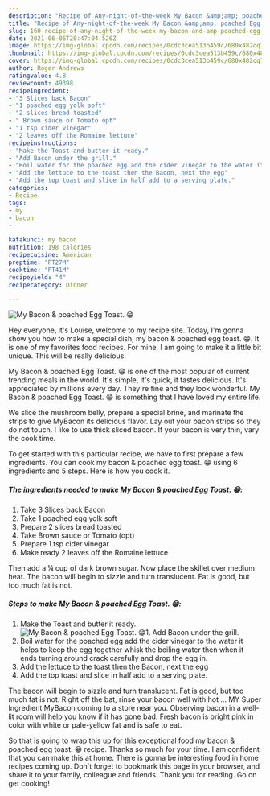 ```yaml
---
description: "Recipe of Any-night-of-the-week My Bacon &amp;amp; poached Egg Toast. 😁"
title: "Recipe of Any-night-of-the-week My Bacon &amp;amp; poached Egg Toast. 😁"
slug: 160-recipe-of-any-night-of-the-week-my-bacon-and-amp-poached-egg-toast
date: 2021-06-06T20:47:04.526Z
image: https://img-global.cpcdn.com/recipes/0cdc3cea513b459c/680x482cq70/my-bacon-poached-egg-toast-recipe-main-photo.jpg
thumbnail: https://img-global.cpcdn.com/recipes/0cdc3cea513b459c/680x482cq70/my-bacon-poached-egg-toast-recipe-main-photo.jpg
cover: https://img-global.cpcdn.com/recipes/0cdc3cea513b459c/680x482cq70/my-bacon-poached-egg-toast-recipe-main-photo.jpg
author: Roger Andrews
ratingvalue: 4.8
reviewcount: 49398
recipeingredient:
- "3 Slices back Bacon"
- "1 poached egg yolk soft"
- "2 slices bread toasted"
- " Brown sauce or Tomato opt"
- "1 tsp cider vinegar"
- "2 leaves off the Romaine lettuce"
recipeinstructions:
- "Make the Toast and butter it ready."
- "Add Bacon under the grill."
- "Boil water for the poached egg add the cider vinegar to the water it helps to keep the egg together whisk the boiling water then when it ends turning around crack carefully and drop the egg in."
- "Add the lettuce to the toast then the Bacon, next the egg"
- "Add the top toast and slice in half add to a serving plate."
categories:
- Recipe
tags:
- my
- bacon
- 

katakunci: my bacon  
nutrition: 198 calories
recipecuisine: American
preptime: "PT27M"
cooktime: "PT41M"
recipeyield: "4"
recipecategory: Dinner

---
```



![My Bacon &amp; poached Egg Toast. 😁](https://img-global.cpcdn.com/recipes/0cdc3cea513b459c/680x482cq70/my-bacon-poached-egg-toast-recipe-main-photo.jpg)

Hey everyone, it's Louise, welcome to my recipe site. Today, I'm gonna show you how to make a special dish, my bacon &amp; poached egg toast. 😁. It is one of my favorites food recipes. For mine, I am going to make it a little bit unique. This will be really delicious.

My Bacon &amp; poached Egg Toast. 😁 is one of the most popular of current trending meals in the world. It's simple, it's quick, it tastes delicious. It's appreciated by millions every day. They're fine and they look wonderful. My Bacon &amp; poached Egg Toast. 😁 is something that I have loved my entire life.

We slice the mushroom belly, prepare a special brine, and marinate the strips to give MyBacon its delicious flavor. Lay out your bacon strips so they do not touch. I like to use thick sliced bacon. If your bacon is very thin, vary the cook time.


To get started with this particular recipe, we have to first prepare a few ingredients. You can cook my bacon &amp; poached egg toast. 😁 using 6 ingredients and 5 steps. Here is how you cook it.

<!--inarticleads1-->

##### The ingredients needed to make My Bacon &amp; poached Egg Toast. 😁:

1. Take 3 Slices back Bacon
1. Take 1 poached egg yolk soft
1. Prepare 2 slices bread toasted
1. Take  Brown sauce or Tomato (opt)
1. Prepare 1 tsp cider vinegar
1. Make ready 2 leaves off the Romaine lettuce


Then add a ¼ cup of dark brown sugar. Now place the skillet over medium heat. The bacon will begin to sizzle and turn translucent. Fat is good, but too much fat is not. 

<!--inarticleads2-->

##### Steps to make My Bacon &amp; poached Egg Toast. 😁:

1. Make the Toast and butter it ready.
<img src="https://img-global.cpcdn.com/steps/c1e18b251ca07ceb/160x128cq70/my-bacon-poached-egg-toast-recipe-step-1-photo.jpg" alt="My Bacon &amp; poached Egg Toast. 😁">1. Add Bacon under the grill.
1. Boil water for the poached egg add the cider vinegar to the water it helps to keep the egg together whisk the boiling water then when it ends turning around crack carefully and drop the egg in.
1. Add the lettuce to the toast then the Bacon, next the egg
1. Add the top toast and slice in half add to a serving plate.


The bacon will begin to sizzle and turn translucent. Fat is good, but too much fat is not. Right off the bat, rinse your bacon well with hot … MY Super Ingredient MyBacon coming to a store near you. Observing bacon in a well-lit room will help you know if it has gone bad. Fresh bacon is bright pink in color with white or pale-yellow fat and is safe to eat. 

So that is going to wrap this up for this exceptional food my bacon &amp; poached egg toast. 😁 recipe. Thanks so much for your time. I am confident that you can make this at home. There is gonna be interesting food in home recipes coming up. Don't forget to bookmark this page in your browser, and share it to your family, colleague and friends. Thank you for reading. Go on get cooking!
